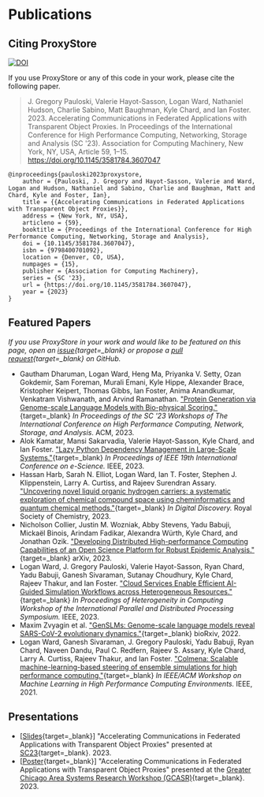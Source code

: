 # Publications

## Citing ProxyStore

[![DOI](https://zenodo.org/badge/357984234.svg)](https://zenodo.org/badge/latestdoi/357984234)

If you use ProxyStore or any of this code in your work, please cite the following paper.

> J. Gregory Pauloski, Valerie Hayot-Sasson, Logan Ward, Nathaniel Hudson, Charlie Sabino, Matt Baughman, Kyle Chard, and Ian Foster. 2023. Accelerating Communications in Federated Applications with Transparent Object Proxies. In Proceedings of the International Conference for High Performance Computing, Networking, Storage and Analysis (SC '23). Association for Computing Machinery, New York, NY, USA, Article 59, 1–15. https://doi.org/10.1145/3581784.3607047

```
@inproceedings{pauloski2023proxystore,
    author = {Pauloski, J. Gregory and Hayot-Sasson, Valerie and Ward, Logan and Hudson, Nathaniel and Sabino, Charlie and Baughman, Matt and Chard, Kyle and Foster, Ian},
    title = {{Accelerating Communications in Federated Applications with Transparent Object Proxies}},
    address = {New York, NY, USA},
    articleno = {59},
    booktitle = {Proceedings of the International Conference for High Performance Computing, Networking, Storage and Analysis},
    doi = {10.1145/3581784.3607047},
    isbn = {9798400701092},
    location = {Denver, CO, USA},
    numpages = {15},
    publisher = {Association for Computing Machinery},
    series = {SC '23},
    url = {https://doi.org/10.1145/3581784.3607047},
    year = {2023}
}
```

## Featured Papers

*If you use ProxyStore in your work and would like to be featured on this page, open an [issue](https://github.com/proxystore/proxystore/issues){target=_blank} or propose a [pull request](https://github.com/proxystore/proxystore/pulls){target=_blank} on GitHub.*

* Gautham Dharuman, Logan Ward, Heng Ma, Priyanka V. Setty, Ozan Gokdemir, Sam Foreman, Murali Emani, Kyle Hippe, Alexander Brace, Kristopher Keipert, Thomas Gibbs, Ian Foster, Anima Anandkumar, Venkatram Vishwanath, and Arvind Ramanathan. ["Protein Generation via Genome-scale Language Models with Bio-physical Scoring."](https://dl.acm.org/doi/abs/10.1145/3624062.3626087){target=_blank} *In Proceedings of the SC '23 Workshops of The International Conference on High Performance Computing, Network, Storage, and Analysis*. ACM, 2023.
* Alok Kamatar, Mansi Sakarvadia, Valerie Hayot-Sasson, Kyle Chard, and Ian Foster. ["Lazy Python Dependency Management in Large-Scale Systems."](https://ieeexplore.ieee.org/document/10254910){target=_blank} *In Proceedings of IEEE 19th International Conference on e-Science.* IEEE, 2023.
* Hassan Harb, Sarah N. Elliot, Logan Ward, Ian T. Foster, Stephen J. Klippenstein, Larry A. Curtiss, and Rajeev Surendran Assary. ["Uncovering novel liquid organic hydrogen carriers: a systematic exploration of chemical compound space using cheminformatics and quantum chemical methods."](https://doi.org/10.1039/D3DD00123G){target=_blank} *In Digital Discovery.* Royal Society of Chemistry, 2023.
* Nicholson Collier, Justin M. Wozniak, Abby Stevens, Yadu Babuji, Mickaël Binois, Arindam Fadikar, Alexandra Würth, Kyle Chard, and Jonathan Ozik. ["Developing Distributed High-performance Computing Capabilities of an Open Science Platform for Robust Epidemic Analysis."](https://arxiv.org/abs/2304.14244){target=_blank} arXiv, 2023.
* Logan Ward, J. Gregory Pauloski, Valerie Hayot-Sasson, Ryan Chard, Yadu Babuji, Ganesh Sivaraman, Sutanay Choudhury, Kyle Chard, Rajeev Thakur, and Ian Foster. ["Cloud Services Enable Efficient AI-Guided Simulation Workflows across Heterogeneous Resources."](https://arxiv.org/abs/2303.08803){target=_blank} *In Proceedings of Heterogeneity in Computing Workshop of the International Parallel and Distributed Processing Symposium.* IEEE, 2023.
* Maxim Zvyagin et al. ["GenSLMs: Genome-scale language models reveal SARS-CoV-2 evolutionary dynamics."](https://www.biorxiv.org/content/10.1101/2022.10.10.511571v2){target=_blank} bioRxiv, 2022.
* Logan Ward, Ganesh Sivaraman, J. Gregory Pauloski, Yadu Babuji, Ryan Chard, Naveen Dandu, Paul C. Redfern, Rajeev S. Assary, Kyle Chard, Larry A. Curtiss, Rajeev Thakur, and Ian Foster. ["Colmena: Scalable machine-learning-based steering of ensemble simulations for high performance computing."](https://arxiv.org/abs/2110.02827){target=_blank} *In IEEE/ACM Workshop on Machine Learning in High Performance Computing Environments.* IEEE, 2021.

## Presentations

* [[Slides](https://gregpauloski.com/slides/pauloski-sc23-proxystore.pdf){target=_blank}] "Accelerating Communications in Federated Applications with Transparent Object Proxies" presented at [SC23](https://sc23.conference-program.com/presentation/?id=pap224&sess=sess181){target=_blank}. 2023.
* [[Poster](https://gregpauloski.com/posters/gcasr2023-proxystore.pdf){target=_blank}] "Accelerating Communications in Federated Applications with Transparent Object Proxies" presented at the [Greater Chicago Area Systems Research Workshop (GCASR)](https://gcasr.org/posters){target=_blank}. 2023.
